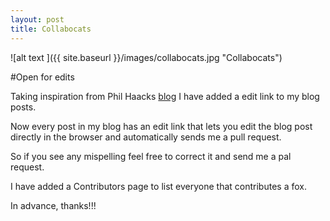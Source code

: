 ```yaml
---
layout: post
title: Collabocats
---
```


![alt text ]({{ site.baseurl }}/images/collabocats.jpg "Collabocats")

#Open for edits

Taking inspiration from Phil Haacks [blog](http://haacked.com/archive/2013/12/02/dr-jekyll-and-mr-haack/) I have added a edit link to my blog posts.

Now every post in my blog has an edit link that lets you edit the blog post directly in the browser and automatically sends me a pull request.

So if you see any mispelling feel free to correct it and send me a pal request.

I have added a Contributors page to list everyone that contributes a fox.

In advance, thanks!!!
